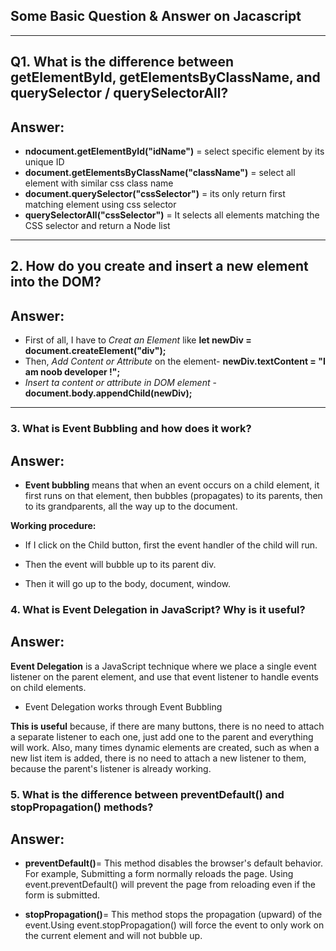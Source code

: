 ## Some Basic Question & Answer on Jacascript



---


## Q1. What is the difference between getElementById, getElementsByClassName, and querySelector / querySelectorAll?

## Answer:
- **ndocument.getElementById("idName")** = select specific element by its unique ID 
- **document.getElementsByClassName("className")** = select all element with similar css class name
- **document.querySelector("cssSelector")** =  its only return first matching element using css selector
- **querySelectorAll("cssSelector")** = It selects all elements matching the CSS selector and return a Node list




---

## 2. How do you create and insert a new element into the DOM?
## Answer:
- First of all, I have to *Creat an Element* like **let newDiv = document.createElement("div");**
- Then, *Add Content or Attribute* on the element- **newDiv.textContent = "I am noob developer !";** 
- *Insert ta content or attribute in DOM element* - **document.body.appendChild(newDiv);**


---

### 3. What is Event Bubbling and how does it work?
## Answer:
- **Event bubbling**  means that when an event occurs on a child element, it first runs on that element, then bubbles (propagates) to its parents, then to its grandparents, all the way up to the document.

**Working procedure:**

- If I click on the Child button, first the event handler of the child will run.

- Then the event will bubble up to its parent div.

- Then it will go up to the body, document, window.



### 4. What is Event Delegation in JavaScript? Why is it useful?
## Answer:
**Event Delegation** is a JavaScript technique where we place a single event listener on the parent element, and use that event listener to handle events on child elements.
- Event Delegation works through Event Bubbling

**This is useful** because, if there are many buttons, there is no need to attach a separate listener to each one, just add one to the parent and everything will work. Also, many times dynamic elements are created, such as when a new list item is added, there is no need to attach a new listener to them, because the parent's listener is already working.

### 5. What is the difference between preventDefault() and stopPropagation() methods?
## Answer:
- **preventDefault()**= This method disables the browser's default behavior. For example,
Submitting a form normally reloads the page. Using event.preventDefault() will prevent the page from reloading even if the form is submitted.

- **stopPropagation()**= This method stops the propagation (upward) of the event.Using event.stopPropagation() will force the event to only work on the current element and will not bubble up.
